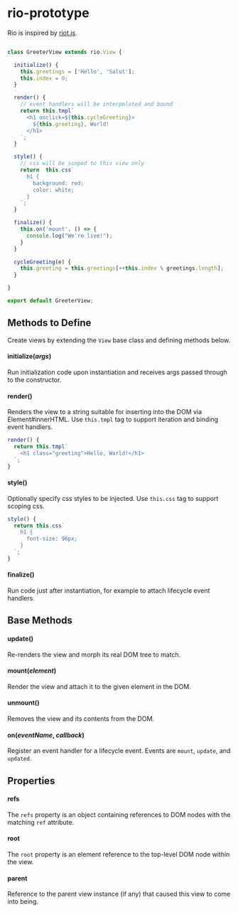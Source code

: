 # rio-prototype

Rio is inspired by <a href="http://riotjs.com/">riot.js</a>.

```javascript

class GreeterView extends rio.View {

  initialize() {
    this.greetings = ['Hello', 'Salut'];
    this.index = 0;
  }

  render() {
    // event handlers will be interpolated and bound
    return this.tmpl`
      <h1 onclick=${this.cycleGreeting}>
        ${this.greeting}, World!
      </h1>
    `;
  }

  style() {
    // css will be scoped to this view only
    return  this.css`
      h1 {
        background: red;
        color: white;
      }
    `;
  }

  finalize() {
    this.on('mount', () => {
      console.log("We're live!");
    }
  }

  cycleGreeting(e) {
    this.greeting = this.greetings[++this.index % greetings.length];
  }

}

export default GreeterView;

```

## Methods to Define

Create views by extending the `View` base class and defining methods below.

#### initialize(_args_)

Run initialization code upon instantiation and receives args passed through to the constructor.

#### render()

Renders the view to a string suitable for inserting into the DOM via Element#innerHTML.  Use `this.tmpl` tag to support iteration and binding event handlers.

```javascript
render() {
  return this.tmpl`
    <h1 class="greeting">Hello, World!</h1>
  `;
}
```

#### style()

Optionally specify css styles to be injected.  Use `this.css` tag to support scoping css.

```javascript
style() {
  return this.css`
    h1 {
      font-size: 96px;
    }
  `;
}
```

#### finalize()

Run code just after instantiation, for example to attach lifecycle event handlers.

## Base Methods

#### update()

Re-renders the view and morph its real DOM tree to match.

#### mount(_element_)

Render the view and attach it to the given element in the DOM.

#### unmount()

Removes the view and its contents from the DOM.

#### on(_eventName_, _callback_)

Register an event handler for a lifecycle event.  Events are `mount`, `update`, and `updated`.

## Properties

#### refs

The `refs` property is an object containing references to DOM nodes with the matching `ref` attribute.

#### root

The `root` property is an element reference to the top-level DOM node within the view.

#### parent

Reference to the parent view instance (if any) that caused this view to come into being. 
